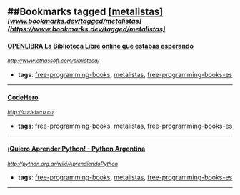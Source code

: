 ##Bookmarks tagged [[metalistas]](https://www.bookmarks.dev?q=[metalistas])
_<sup><sup>[www.bookmarks.dev/tagged/metalistas](https://www.bookmarks.dev/tagged/metalistas)</sup></sup>_
---
#### [OPENLIBRA La Biblioteca Libre online que estabas esperando](http://www.etnassoft.com/biblioteca/)
_<sup>http://www.etnassoft.com/biblioteca/</sup>_

* **tags**: [free-programming-books](../tagged/free-programming-books.md), [metalistas](../tagged/metalistas.md), [free-programming-books-es](../tagged/free-programming-books-es.md)
---
#### [CodeHero](http://codehero.co)
_<sup>http://codehero.co</sup>_

* **tags**: [free-programming-books](../tagged/free-programming-books.md), [metalistas](../tagged/metalistas.md), [free-programming-books-es](../tagged/free-programming-books-es.md)
---
#### [¡Quiero Aprender Python! - Python Argentina](http://python.org.ar/wiki/AprendiendoPython)
_<sup>http://python.org.ar/wiki/AprendiendoPython</sup>_

* **tags**: [free-programming-books](../tagged/free-programming-books.md), [metalistas](../tagged/metalistas.md), [free-programming-books-es](../tagged/free-programming-books-es.md)
---
